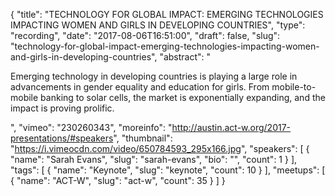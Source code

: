 {
  "title": "TECHNOLOGY FOR GLOBAL IMPACT: EMERGING TECHNOLOGIES IMPACTING WOMEN AND GIRLS IN DEVELOPING COUNTRIES",
  "type": "recording",
  "date": "2017-08-06T16:51:00",
  "draft": false,
  "slug": "technology-for-global-impact-emerging-technologies-impacting-women-and-girls-in-developing-countries",
  "abstract": "<p>Emerging technology in developing countries is playing a large role in advancements in gender equality and education for girls. From mobile-to-mobile banking to solar cells, the market is exponentially expanding, and the impact is proving prolific.</p>",
  "vimeo": "230260343",
  "moreinfo": "http://austin.act-w.org/2017-presentations/#speakers",
  "thumbnail": "https://i.vimeocdn.com/video/650784593_295x166.jpg",
  "speakers": [
    {
      "name": "Sarah Evans",
      "slug": "sarah-evans",
      "bio": "",
      "count": 1
    }
  ],
  "tags": [
    {
      "name": "Keynote",
      "slug": "keynote",
      "count": 10
    }
  ],
  "meetups": [
    {
      "name": "ACT-W",
      "slug": "act-w",
      "count": 35
    }
  ]
}